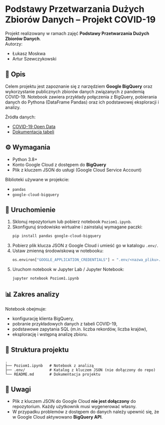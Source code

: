# Podstawy Przetwarzania Dużych Zbiorów Danych – Projekt COVID-19

Projekt realizowany w ramach zajęć **Podstawy Przetwarzania Dużych Zbiorów Danych**.  
Autorzy:  
- Łukasz Moskwa
- Artur Szewczykowski

## 📌 Opis
Celem projektu jest zapoznanie się z narzędziem **Google BigQuery** oraz wykorzystanie publicznych zbiorów danych związanych z pandemią COVID-19. Notebook zawiera przykłady połączenia z BigQuery, pobierania danych do Pythona (DataFrame Pandas) oraz ich podstawowej eksploracji i analizy.

Źródła danych:  
- [COVID-19 Open Data](https://github.com/GoogleCloudPlatform/covid-19-open-data)  
- [Dokumentacja tabeli](https://github.com/GoogleCloudPlatform/covid-19-open-data/blob/main/docs/table-by-sex.md)  

## ⚙️ Wymagania
- Python 3.8+
- Konto Google Cloud z dostępem do **BigQuery**
- Plik z kluczem JSON do usługi (Google Cloud Service Account)

Biblioteki używane w projekcie:
- `pandas`
- `google-cloud-bigquery`

## 🚀 Uruchomienie
1. Sklonuj repozytorium lub pobierz notebook `Poziom1.ipynb`.
2. Skonfiguruj środowisko wirtualne i zainstaluj wymagane paczki:
   ```bash
   pip install pandas google-cloud-bigquery
   ```
3. Pobierz plik klucza JSON z Google Cloud i umieść go w katalogu `.env/`.
4. Ustaw zmienną środowiskową w notebooku:
   ```python
   os.environ["GOOGLE_APPLICATION_CREDENTIALS"] = ".env/<nazwa_pliku>.json"
   ```
5. Uruchom notebook w Jupyter Lab / Jupyter Notebook:
   ```bash
   jupyter notebook Poziom1.ipynb
   ```

## 📊 Zakres analizy
Notebook obejmuje:
- konfigurację klienta BigQuery,
- pobranie przykładowych danych z tabeli COVID-19,
- podstawowe zapytania SQL (m.in. liczba rekordów, liczba krajów),
- eksplorację i wstępną analizę zbioru.

## 📂 Struktura projektu
```
.
├── Poziom1.ipynb   # Notebook z analizą
├── .env/           # Katalog z kluczem JSON (nie dołączony do repo)
└── README.md       # Dokumentacja projektu
```

## 📝 Uwagi
- Plik z kluczem JSON do Google Cloud **nie jest dołączony** do repozytorium. Każdy użytkownik musi wygenerować własny.
- W przypadku problemów z dostępem do danych należy upewnić się, że w Google Cloud aktywowano **BigQuery API**.
